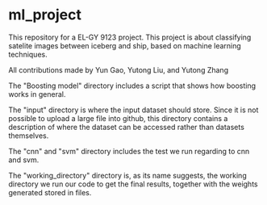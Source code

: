 # ml_project

This repository for a EL-GY 9123 project. This project is about classifying satelite images between iceberg and ship, based on machine learning techniques.

All contributions made by Yun Gao, Yutong Liu, and Yutong Zhang

The "Boosting model" directory includes a script that shows how boosting works in general.

The "input" directory is where the input dataset should store. Since it is not possible to upload a large file into github, this directory contains a description of where the dataset can be accessed rather than datasets themselves.

The "cnn" and "svm" directory includes the test we run regarding to cnn and svm.

The "working_directory" directory is, as its name suggests, the working directory we run our code to get the final results, together with the weights generated stored in files.


